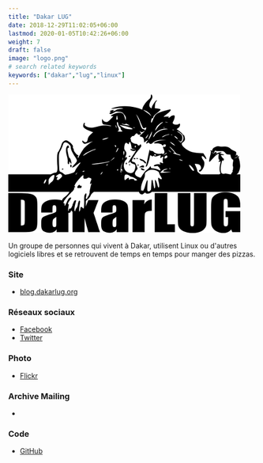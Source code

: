 ```yaml
---
title: "Dakar LUG"
date: 2018-12-29T11:02:05+06:00
lastmod: 2020-01-05T10:42:26+06:00
weight: 7
draft: false
image: "logo.png"
# search related keywords
keywords: ["dakar","lug","linux"]
---
```


![Logo](logo.png "logo")

Un groupe de personnes qui vivent à Dakar, utilisent Linux ou d'autres logiciels libres et se retrouvent de temps en temps pour manger des pizzas.

### Site

- [blog.dakarlug.org](https://dakarlug.github.io)

### Réseaux sociaux

- [Facebook](https://www.facebook.com/dakarlug)
- [Twitter](https://twitter.com/dakarlug)

### Photo

- [Flickr](https://www.flickr.com/groups/dakarlug/)

### Archive Mailing

- [](https://www.mail-archive.com/libre@dakarlug.org/)

### Code

- [GitHub](https://github.com/Dakarlug)
